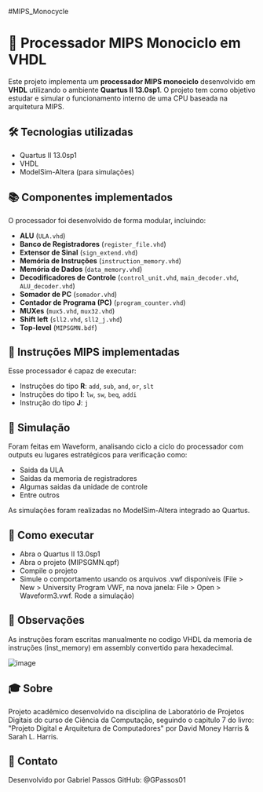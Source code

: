 #MIPS_Monocycle
# 🧠 Processador MIPS Monociclo em VHDL

Este projeto implementa um **processador MIPS monociclo** desenvolvido em **VHDL** utilizando o ambiente **Quartus II 13.0sp1**. O projeto tem como objetivo estudar e simular o funcionamento interno de uma CPU baseada na arquitetura MIPS.

## 🛠️ Tecnologias utilizadas

- Quartus II 13.0sp1
- VHDL
- ModelSim-Altera (para simulações)

## 📚 Componentes implementados

O processador foi desenvolvido de forma modular, incluindo:

- **ALU** (`ULA.vhd`)
- **Banco de Registradores** (`register_file.vhd`)
- **Extensor de Sinal** (`sign_extend.vhd`)
- **Memória de Instruções** (`instruction_memory.vhd`)
- **Memória de Dados** (`data_memory.vhd`)
- **Decodificadores de Controle** (`control_unit.vhd`, `main_decoder.vhd`, `ALU_decoder.vhd`)
- **Somador de PC** (`somador.vhd`)
- **Contador de Programa (PC)** (`program_counter.vhd`)
- **MUXes** (`mux5.vhd`, `mux32.vhd`)
- **Shift left** (`sll2.vhd`, `sll2_j.vhd`)
- **Top-level** (`MIPSGMN.bdf`)

## 📃 Instruções MIPS implementadas

Esse processador é capaz de executar:

- Instruções do tipo **R**: `add`, `sub`, `and`, `or`, `slt`
- Instruções do tipo **I**: `lw`, `sw`, `beq`, `addi`
- Instrução do tipo **J**: `j`

## 🧪 Simulação

Foram feitas em Waveform, analisando ciclo a ciclo do processador com outputs eu lugares estratégicos para verificação como:

- Saida da ULA
- Saidas da memoria de registradores
- Algumas saidas da unidade de controle
- Entre outros

As simulações foram realizadas no ModelSim-Altera integrado ao Quartus.

## 🚀 Como executar

- Abra o Quartus II 13.0sp1
- Abra o projeto (MIPSGMN.qpf)
- Compile o projeto
- Simule o comportamento usando os arquivos .vwf disponíveis (File > New > University Program VWF, na nova janela: File > Open > Waveform3.vwf. Rode a simulação)

## 📜 Observações

As instruções foram escritas manualmente no codigo VHDL da memoria de instruções (inst_memory) em assembly convertido para hexadecimal.

![image](https://github.com/user-attachments/assets/22115069-7e14-45d6-b6ed-56c75c625dbd)

## 🎓 Sobre

Projeto acadêmico desenvolvido na disciplina de Laboratório de Projetos Digitais do curso de Ciência da Computação, seguindo o capitulo 7 do livro: "Projeto Digital e Arquitetura de Computadores" por David Money Harris & Sarah L. Harris.

## 📩 Contato

Desenvolvido por Gabriel Passos
GitHub: @GPassos01
